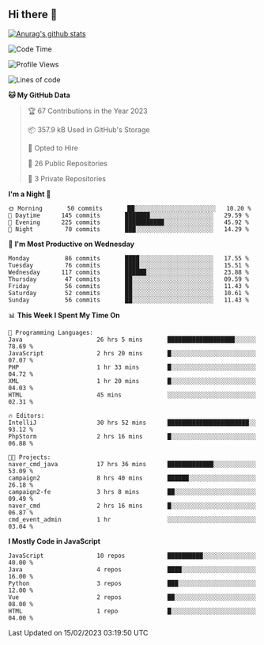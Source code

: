 ## Hi there 👋

[![Anurag's github stats](https://github-readme-stats.vercel.app/api?username=Songwonseok)](https://github.com/anuraghazra/github-readme-stats)



<!--START_SECTION:waka-->
![Code Time](http://img.shields.io/badge/Code%20Time-2%2C079%20hrs%2024%20mins-blue)

![Profile Views](http://img.shields.io/badge/Profile%20Views-3-blue)

![Lines of code](https://img.shields.io/badge/From%20Hello%20World%20I%27ve%20Written-3%20Million%20lines%20of%20code-blue)

**🐱 My GitHub Data** 

> 🏆 67 Contributions in the Year 2023
 > 
> 📦 357.9 kB Used in GitHub's Storage 
 > 
> 💼 Opted to Hire
 > 
> 📜 26 Public Repositories 
 > 
> 🔑 3 Private Repositories  
 > 
**I'm a Night 🦉** 

```text
🌞 Morning       50 commits       ██░░░░░░░░░░░░░░░░░░░░░░░   10.20 % 
🌆 Daytime      145 commits       ███████░░░░░░░░░░░░░░░░░░   29.59 % 
🌃 Evening      225 commits       ███████████░░░░░░░░░░░░░░   45.92 % 
🌙 Night         70 commits       ███░░░░░░░░░░░░░░░░░░░░░░   14.29 % 

```
📅 **I'm Most Productive on Wednesday** 

```text
Monday          86 commits       ████░░░░░░░░░░░░░░░░░░░░░   17.55 % 
Tuesday         76 commits       ████░░░░░░░░░░░░░░░░░░░░░   15.51 % 
Wednesday      117 commits       ██████░░░░░░░░░░░░░░░░░░░   23.88 % 
Thursday        47 commits       ██░░░░░░░░░░░░░░░░░░░░░░░   09.59 % 
Friday          56 commits       ██░░░░░░░░░░░░░░░░░░░░░░░   11.43 % 
Saturday        52 commits       ██░░░░░░░░░░░░░░░░░░░░░░░   10.61 % 
Sunday          56 commits       ██░░░░░░░░░░░░░░░░░░░░░░░   11.43 % 

```


📊 **This Week I Spent My Time On** 

```text
💬 Programming Languages: 
Java                     26 hrs 5 mins       ███████████████████░░░░░░   78.69 % 
JavaScript               2 hrs 20 mins       █░░░░░░░░░░░░░░░░░░░░░░░░   07.07 % 
PHP                      1 hr 33 mins        █░░░░░░░░░░░░░░░░░░░░░░░░   04.72 % 
XML                      1 hr 20 mins        █░░░░░░░░░░░░░░░░░░░░░░░░   04.03 % 
HTML                     45 mins             ░░░░░░░░░░░░░░░░░░░░░░░░░   02.31 % 

🔥 Editors: 
IntelliJ                 30 hrs 52 mins      ███████████████████████░░   93.12 % 
PhpStorm                 2 hrs 16 mins       █░░░░░░░░░░░░░░░░░░░░░░░░   06.88 % 

🐱‍💻 Projects: 
naver_cmd_java           17 hrs 36 mins      █████████████░░░░░░░░░░░░   53.09 % 
campaign2                8 hrs 40 mins       ██████░░░░░░░░░░░░░░░░░░░   26.18 % 
campaign2-fe             3 hrs 8 mins        ██░░░░░░░░░░░░░░░░░░░░░░░   09.49 % 
naver_cmd                2 hrs 16 mins       █░░░░░░░░░░░░░░░░░░░░░░░░   06.87 % 
cmd_event_admin          1 hr                ░░░░░░░░░░░░░░░░░░░░░░░░░   03.04 % 

```

**I Mostly Code in JavaScript** 

```text
JavaScript               10 repos            ██████████░░░░░░░░░░░░░░░   40.00 % 
Java                     4 repos             ████░░░░░░░░░░░░░░░░░░░░░   16.00 % 
Python                   3 repos             ███░░░░░░░░░░░░░░░░░░░░░░   12.00 % 
Vue                      2 repos             ██░░░░░░░░░░░░░░░░░░░░░░░   08.00 % 
HTML                     1 repo              █░░░░░░░░░░░░░░░░░░░░░░░░   04.00 % 

```



 Last Updated on 15/02/2023 03:19:50 UTC
<!--END_SECTION:waka-->
